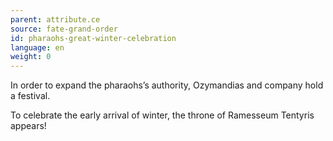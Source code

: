 ```yaml
---
parent: attribute.ce
source: fate-grand-order
id: pharaohs-great-winter-celebration
language: en
weight: 0
---
```


In order to expand the pharaohs’s authority, Ozymandias and company hold a festival.

To celebrate the early arrival of winter, the throne of Ramesseum Tentyris appears!
